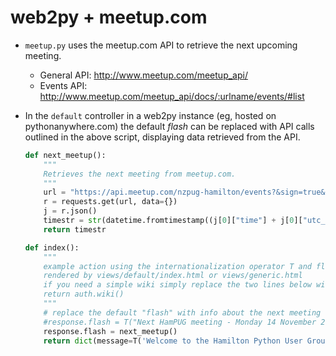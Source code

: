 # web2py + meetup.com


* `meetup.py` uses the meetup.com API to retrieve the next upcoming meeting.

  * General API: http://www.meetup.com/meetup_api/
  * Events API: http://www.meetup.com/meetup_api/docs/:urlname/events/#list

* In the `default` controller in a web2py instance (eg, hosted on pythonanywhere.com)
  the default *flash* can be replaced with API calls outlined in the above script,
  displaying data retrieved from the API.

  ```python
  def next_meetup():
      """
      Retrieves the next meeting from meetup.com.
      """
      url = "https://api.meetup.com/nzpug-hamilton/events?&sign=true&photo-host=public&page=1"
      r = requests.get(url, data={})
      j = r.json()
      timestr = str(datetime.fromtimestamp((j[0]["time"] + j[0]["utc_offset"]) / 1000))
      return timestr

  def index():
      """
      example action using the internationalization operator T and flash
      rendered by views/default/index.html or views/generic.html
      if you need a simple wiki simply replace the two lines below with:
      return auth.wiki()
      """
      # replace the default "flash" with info about the next meeting
      #response.flash = T("Next HamPUG meeting - Monday 14 November 2016 at 7pm")
      response.flash = next_meetup()
      return dict(message=T('Welcome to the Hamilton Python User Group'))

  ```

